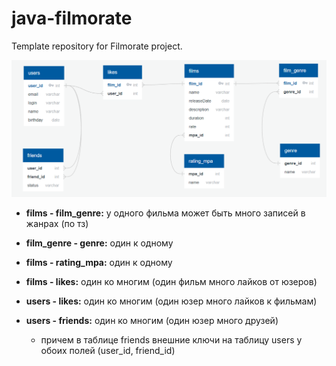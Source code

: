 # java-filmorate
Template repository for Filmorate project.

![Diagram](https://github.com/SergFerz/java-filmorate/blob/add-friends-likes/Screenshot_57.png)

+ __films - film_genre:__ у одного фильма может быть много записей в жанрах (по тз)

+ __film_genre - genre:__ один к одному

+ __films - rating_mpa:__ один к одному

+ __films - likes:__ один ко многим (один фильм много лайков от юзеров)

+ __users - likes:__ один ко многим (один юзер много лайков к фильмам)

+ __users - friends:__ один ко многим (один юзер много друзей)

  + причем в таблице friends внешние ключи на таблицу users у обоих полей (user_id, friend_id)
